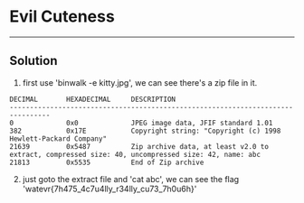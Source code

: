 # Evil Cuteness
---
## Solution
1. first use 'binwalk -e kitty.jpg', we can see there's a zip file in it.
```
DECIMAL       HEXADECIMAL     DESCRIPTION
--------------------------------------------------------------------------------
0             0x0             JPEG image data, JFIF standard 1.01
382           0x17E           Copyright string: "Copyright (c) 1998 Hewlett-Packard Company"
21639         0x5487          Zip archive data, at least v2.0 to extract, compressed size: 40, uncompressed size: 42, name: abc
21813         0x5535          End of Zip archive
```
2. just goto the extract file and 'cat abc', we can see the flag 'watevr{7h475_4c7u4lly_r34lly_cu73_7h0u6h}'
